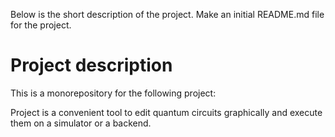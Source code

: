 Below is the short description of the project.
Make an initial README.md file for the project.

# Project description

This is a monorepository for the following project:

Project is a convenient tool to edit quantum circuits graphically and execute them on a simulator or a backend.
